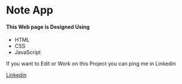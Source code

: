 <h1>
    Note App
</h1>
<h4>This Web page is Designed Using </h4>
<ul>
    <li>HTML</li>
    <li>CSS</li>
    <li>JavaScript</li>
</ul>

<p>If you want to Edit or Work on this Project you can ping me in Linkedin</p>
<a href="https://www.linkedin.com/in/hariharan-nune/">Linkedin</a>